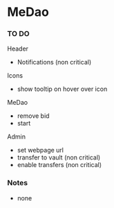# MeDao

### TO DO

Header

- Notifications (non critical)

Icons

- show tooltip on hover over icon

MeDao

- remove bid
- start

Admin

- set webpage url
- transfer to vault (non critical)
- enable transfers (non critical)

### Notes

- none